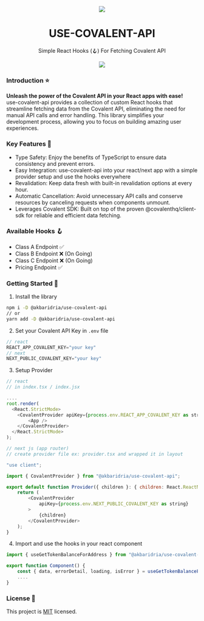 <p align="center">
  <img src="https://github.com/akbaridria/use-covalent-api/assets/26589426/5d999e71-6af6-4d5e-a453-177ac6743cf2" />
</p>

<h1 align="center" tabindex="-1" dir="auto">
  USE-COVALENT-API
</h1>

<p align="center">Simple React Hooks (🪝) For Fetching Covalent API</p>
<p align="center">
  <img src="https://img.shields.io/badge/License-MIT-MIT" />
</p>

<h3 tabindex="-1" dir="auto">
  Introduction ⭐️
</h3>
<p dir="auto">
<strong>Unleash the power of the Covalent API in your React apps with ease!</strong> <br /> use-covalent-api provides a collection of custom React hooks that streamline fetching data from the Covalent API, eliminating the need for manual API calls and error handling. This library simplifies your development process, allowing you to focus on building amazing user experiences.
</p>
<h3 tabindex="-1" dir="auto">
  Key Features 🔑
</h3>
<ul>
  <li>Type Safety: Enjoy the benefits of TypeScript to ensure data consistency and prevent errors.</li>
  <li>Easy Integration: use-covalent-api into your react/next app with a simple provider setup and use the hooks everywhere</li>
  <li>Revalidation: Keep data fresh with built-in revalidation options at every hour.</li>
  <li>Automatic Cancellation: Avoid unnecessary API calls and conserve resources by canceling requests when components unmount.</li>
  <li>Leverages Covalent SDK: Built on top of the proven @covalenthq/client-sdk for reliable and efficient data fetching.</li>
</ul>

<h3 tabindex="-1" dir="auto">
  Available Hooks 🪝
</h3>
<ul>
  <li>Class A Endpoint ✅</li>
  <li>Class B Endpoint ❌ (On Going)</li>
  <li>Class C Endpoint ❌ (On Going)</li>
  <li>Pricing Endpoint ✅</li>
</ul>

<h3 tabindex="-1" dir="auto">
  Getting Started 🏁
</h3>

1. Install the library
```bash
npm i -D @akbaridria/use-covalent-api
// or
yarn add -D @akbaridria/use-covalent-api
```
2. Set your Covalent API Key in `.env` file
```javascript
// react
REACT_APP_COVALENT_KEY="your key"
// next
NEXT_PUBLIC_COVALENT_KEY="your key"
```
3. Setup Provider
```javascript
// react
// in index.tsx / index.jsx

....
root.render(
  <React.StrictMode>
    <CovalentProvider apiKey={process.env.REACT_APP_COVALENT_KEY as string}> // add provider here
        <App />
    </CovalentProvider>
  </React.StrictMode>
);

// next js (app router)
// create provider file ex: provider.tsx and wrapped it in layout

"use client";

import { CovalentProvider } from "@akbaridria/use-covalent-api";

export default function Provider({ children }: { children: React.ReactNode }) {
    return (
        <CovalentProvider
            apiKey={process.env.NEXT_PUBLIC_COVALENT_KEY as string}
        >
            {children}
        </CovalentProvider>
    );
}

```
4. Import and use the hooks in your react component
```javascript
import { useGetTokenBalanceForAddress } from "@akbaridria/use-covalent-api";

export function Component() {
    const { data, errorDetail, loading, isError } = useGetTokenBalanceForAddress({ chainName: "eth-mainnet", walletAddress: "vatalik.eth" });
    ....
}
```

<h3 tabindex="-1" dir="auto">License 🪪</h2>
<p dir="auto">This project is <a href="https://github.com/akbaridria/use-covalent-api/blob/master/LICENSE">MIT</a> licensed.</p>
